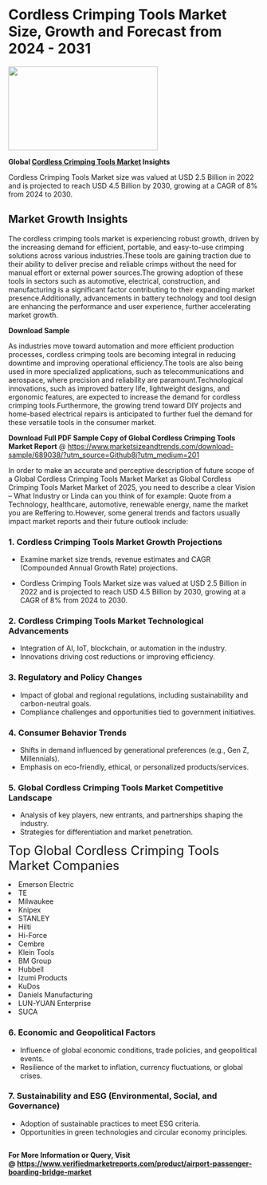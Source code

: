 <H1>Cordless Crimping Tools Market Size, Growth and Forecast from 2024 - 2031</H1><img class="aligncenter size-medium wp-image-584254" src="https://thirdeyenews.in/wp-content/uploads/2024/09/Global-Market-Research-300x168.jpeg" alt="" width="300" height="168" /><p><strong>Global&nbsp;<a href="https://www.marketsizeandtrends.com/download-sample/689038/?utm_source=Github8j?utm_medium=201">Cordless Crimping Tools Market</a> Insights</strong></p><p>Cordless Crimping Tools Market size was valued at USD 2.5 Billion in 2022 and is projected to reach USD 4.5 Billion by 2030, growing at a CAGR of 8% from 2024 to 2030.</p><p><h2>Market Growth Insights</h2> <p>The cordless crimping tools market is experiencing robust growth, driven by the increasing demand for efficient, portable, and easy-to-use crimping solutions across various industries.These tools are gaining traction due to their ability to deliver precise and reliable crimps without the need for manual effort or external power sources.The growing adoption of these tools in sectors such as automotive, electrical, construction, and manufacturing is a significant factor contributing to their expanding market presence.Additionally, advancements in battery technology and tool design are enhancing the performance and user experience, further accelerating market growth.</p> <p><strong>Download Sample</strong></p> <p>As industries move toward automation and more efficient production processes, cordless crimping tools are becoming integral in reducing downtime and improving operational efficiency.The tools are also being used in more specialized applications, such as telecommunications and aerospace, where precision and reliability are paramount.Technological innovations, such as improved battery life, lightweight designs, and ergonomic features, are expected to increase the demand for cordless crimping tools.Furthermore, the growing trend toward DIY projects and home-based electrical repairs is anticipated to further fuel the demand for these versatile tools in the consumer market.</p> <p><span class=""><strong>Download Full PDF Sample Copy of Global Cordless Crimping Tools Market Report</strong> @ <a href="https://www.marketsizeandtrends.com/download-sample/689038/?utm_source=Github8j?utm_medium=201" target="_blank">https://www.marketsizeandtrends.com/download-sample/689038/?utm_source=Github8j?utm_medium=201</a></span></p><p>In order to make an accurate and perceptive description of future scope of a Global&nbsp;Cordless Crimping Tools Market Market as Global&nbsp;Cordless Crimping Tools Market Market of 2025, you need to describe a clear Vision &ndash; What Industry or Linda can you think of for example: Quote from a Technology, healthcare, automotive, renewable energy, name the market you are Reffering to.However, some general trends and factors usually impact market reports and their future outlook include:</p><h3>1.&nbsp;<strong>Cordless Crimping Tools Market Growth Projections</strong></h3><ul><li>Examine market size trends, revenue estimates and CAGR (Compounded Annual Growth Rate) projections.</li><li><p>Cordless Crimping Tools Market size was valued at USD 2.5 Billion in 2022 and is projected to reach USD 4.5 Billion by 2030, growing at a CAGR of 8% from 2024 to 2030.</p></li></ul><h3>2.&nbsp;<strong>Cordless Crimping Tools Market Technological Advancements</strong></h3><ul><li>Integration of AI, IoT, blockchain, or automation in the industry.</li><li>Innovations driving cost reductions or improving efficiency.</li></ul><h3>3.&nbsp;<strong>Regulatory and Policy Changes</strong></h3><ul><li>Impact of global and regional regulations, including sustainability and carbon-neutral goals.</li><li>Compliance challenges and opportunities tied to government initiatives.</li></ul><h3>4.&nbsp;<strong>Consumer Behavior Trends</strong></h3><ul><li>Shifts in demand influenced by generational preferences (e.g., Gen Z, Millennials).</li><li>Emphasis on eco-friendly, ethical, or personalized products/services.</li></ul><h3>5.&nbsp;<strong>Global Cordless Crimping Tools Market Competitive Landscape</strong></h3><ul><li>Analysis of key players, new entrants, and partnerships shaping the industry.</li><li>Strategies for differentiation and market penetration.</li></ul><p data-pm-slice="1 1 []"><span style="color: inherit; font-family: inherit; font-size: 25px;">Top Global Cordless Crimping Tools Market Companies</span></p><div class="" data-test-id=""><p><li>Emerson Electric</li><li> TE</li><li> Milwaukee</li><li> Knipex</li><li> STANLEY</li><li> Hilti</li><li> Hi-Force</li><li> Cembre</li><li> Klein Tools</li><li> BM Group</li><li> Hubbell</li><li> Izumi Products</li><li> KuDos</li><li> Daniels Manufacturing</li><li> LUN-YUAN Enterprise</li><li> SUCA</li></p></div><h3>6.&nbsp;<strong>Economic and Geopolitical Factors</strong></h3><ul><li>Influence of global economic conditions, trade policies, and geopolitical events.</li><li>Resilience of the market to inflation, currency fluctuations, or global crises.</li></ul><h3>7.&nbsp;<strong>Sustainability and ESG (Environmental, Social, and Governance)</strong></h3><ul><li>Adoption of sustainable practices to meet ESG criteria.</li><li>Opportunities in green technologies and circular economy principles.</li></ul><h2><strong style="font-size: 14px;">For More Information or Query, Visit @&nbsp;</strong><a style="background-color: #ffffff; font-size: 14px;" href="https://www.marketsizeandtrends.com/report/cordless-crimping-tools-market/" target="_blank">https://www.verifiedmarketreports.com/product/airport-passenger-boarding-bridge-market</a></h2>